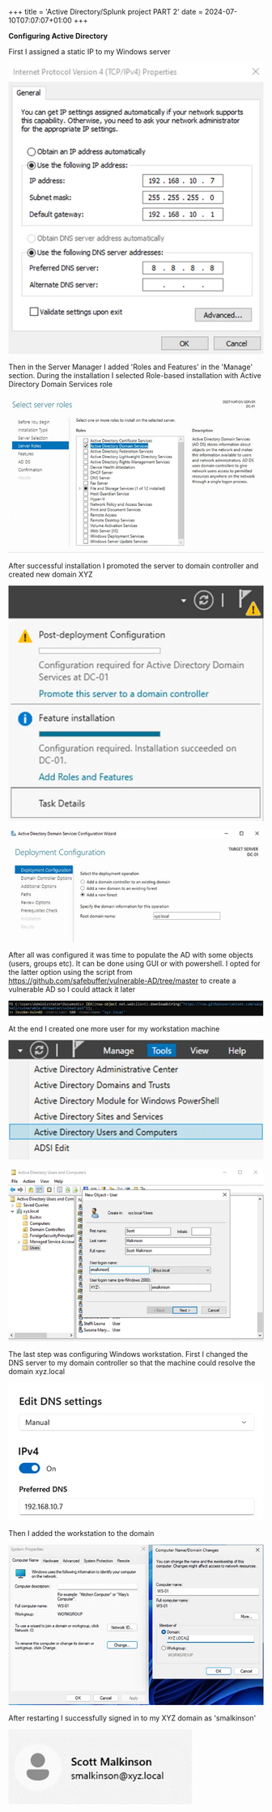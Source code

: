 +++
title = 'Active Directory/Splunk project PART 2'
date = 2024-07-10T07:07:07+01:00
+++

**Configuring Active Directory**

First I assigned a static IP to my Windows server

![alt](images/img1.png)

Then in the Server Manager I added 'Roles and Features' in the 'Manage' section. During the installation I selected Role-based installation with Active Directory Domain Services role

![alt](images/img2.png)

After successful installation I promoted the server to domain controller and created new domain XYZ

![alt](images/img3.png)

![alt](images/img4.png)

After all was configured it was time to populate the AD with some objects (users, groups etc). It can be done using GUI or with powershell. I opted for the latter option using the script from https://github.com/safebuffer/vulnerable-AD/tree/master to create a vulnerable AD so I could attack it later

![alt](images/img5.png)

At the end I created one more user for my workstation machine

![alt](images/img6.png)

![alt](images/img7.png)

The last step was configuring Windows workstation. First I changed the DNS server to my domain controller so that the machine could resolve the domain xyz.local

![alt](images/img8.png)

Then I added the workstation to the domain

![alt](images/img9.png)

After restarting I successfully signed in to my XYZ domain as 'smalkinson'

![alt](images/img10.png)